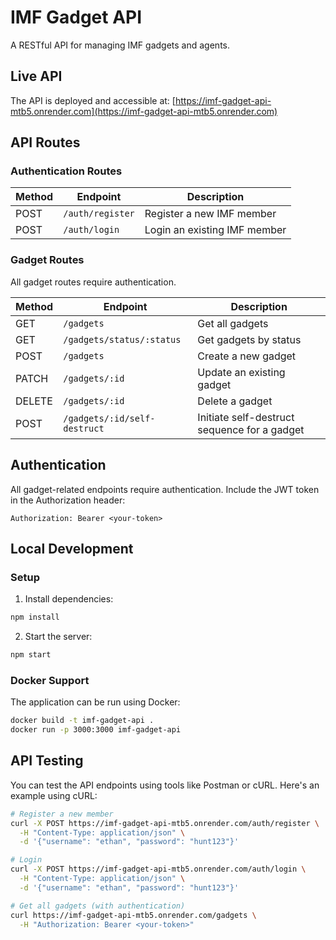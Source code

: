 # IMF Gadget API

A RESTful API for managing IMF gadgets and agents.

## Live API

The API is deployed and accessible at: [https://imf-gadget-api-mtb5.onrender.com](https://imf-gadget-api-mtb5.onrender.com)

## API Routes

### Authentication Routes

| Method | Endpoint         | Description                  |
| ------ | ---------------- | ---------------------------- |
| POST   | `/auth/register` | Register a new IMF member    |
| POST   | `/auth/login`    | Login an existing IMF member |

### Gadget Routes

All gadget routes require authentication.

| Method | Endpoint                     | Description                                  |
| ------ | ---------------------------- | -------------------------------------------- |
| GET    | `/gadgets`                   | Get all gadgets                              |
| GET    | `/gadgets/status/:status`    | Get gadgets by status                        |
| POST   | `/gadgets`                   | Create a new gadget                          |
| PATCH  | `/gadgets/:id`               | Update an existing gadget                    |
| DELETE | `/gadgets/:id`               | Delete a gadget                              |
| POST   | `/gadgets/:id/self-destruct` | Initiate self-destruct sequence for a gadget |

## Authentication

All gadget-related endpoints require authentication. Include the JWT token in the Authorization header:

```
Authorization: Bearer <your-token>
```

## Local Development

### Setup

1. Install dependencies:

```bash
npm install
```

2. Start the server:

```bash
npm start
```

### Docker Support

The application can be run using Docker:

```bash
docker build -t imf-gadget-api .
docker run -p 3000:3000 imf-gadget-api
```

## API Testing

You can test the API endpoints using tools like Postman or cURL. Here's an example using cURL:

```bash
# Register a new member
curl -X POST https://imf-gadget-api-mtb5.onrender.com/auth/register \
  -H "Content-Type: application/json" \
  -d '{"username": "ethan", "password": "hunt123"}'

# Login
curl -X POST https://imf-gadget-api-mtb5.onrender.com/auth/login \
  -H "Content-Type: application/json" \
  -d '{"username": "ethan", "password": "hunt123"}'

# Get all gadgets (with authentication)
curl https://imf-gadget-api-mtb5.onrender.com/gadgets \
  -H "Authorization: Bearer <your-token>"
```
